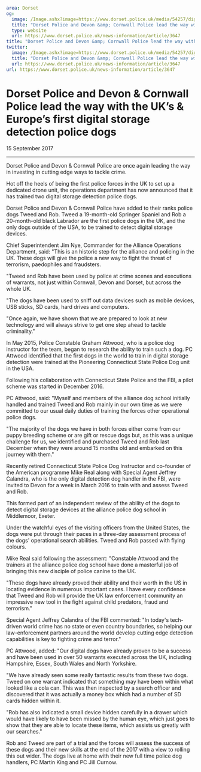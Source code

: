 ```yaml
area: Dorset
og:
  image: /Image.ashx?image=https://www.dorset.police.uk/media/54257/digital-dog-rob.jpg&amp;amp;width=150
  title: "Dorset Police and Devon &amp; Cornwall Police lead the way with the UK\u2019s &amp; Europe\u2019s first digital storage detection police dogs"
  type: website
  url: https://www.dorset.police.uk/news-information/article/3647
title: "Dorset Police and Devon &amp; Cornwall Police lead the way with the UK\u2019s &amp; Europe\u2019s first digital storage detection police dogs |"
twitter:
  image: /Image.ashx?image=https://www.dorset.police.uk/media/54257/digital-dog-rob.jpg&amp;amp;width=150
  title: "Dorset Police and Devon &amp; Cornwall Police lead the way with the UK\u2019s &amp; Europe\u2019s first digital storage detection police dogs"
  url: https://www.dorset.police.uk/news-information/article/3647
url: https://www.dorset.police.uk/news-information/article/3647
```

# Dorset Police and Devon & Cornwall Police lead the way with the UK’s & Europe’s first digital storage detection police dogs

15 September 2017

* * *

Dorset Police and Devon & Cornwall Police are once again leading the way in investing in cutting edge ways to tackle crime.

Hot off the heels of being the first police forces in the UK to set up a dedicated drone unit, the operations department has now announced that it has trained two digital storage detection police dogs.

Dorset Police and Devon & Cornwall Police have added to their ranks police dogs Tweed and Rob. Tweed a 19-month-old Springer Spaniel and Rob a 20-month-old black Labrador are the first police dogs in the UK, and the only dogs outside of the USA, to be trained to detect digital storage devices.

Chief Superintendent Jim Nye, Commander for the Alliance Operations Department, said: "This is an historic step for the alliance and policing in the UK. These dogs will give the police a new way to fight the threat of terrorism, paedophiles and fraudsters.

"Tweed and Rob have been used by police at crime scenes and executions of warrants, not just within Cornwall, Devon and Dorset, but across the whole UK.

"The dogs have been used to sniff out data devices such as mobile devices, USB sticks, SD cards, hard drives and computers.

"Once again, we have shown that we are prepared to look at new technology and will always strive to get one step ahead to tackle criminality."

In May 2015, Police Constable Graham Attwood, who is a police dog instructor for the team, began to research the ability to train such a dog. PC Attwood identified that the first dogs in the world to train in digital storage detection were trained at the Pioneering Connecticut State Police Dog unit in the USA.

Following his collaboration with Connecticut State Police and the FBI, a pilot scheme was started in December 2016.

PC Attwood, said: "Myself and members of the alliance dog school initially handled and trained Tweed and Rob mainly in our own time as we were committed to our usual daily duties of training the forces other operational police dogs.

"The majority of the dogs we have in both forces either come from our puppy breeding scheme or are gift or rescue dogs but, as this was a unique challenge for us, we identified and purchased Tweed and Rob last December when they were around 15 months old and embarked on this journey with them."

Recently retired Connecticut State Police Dog Instructor and co-founder of the American programme Mike Real along with Special Agent Jeffrey Calandra, who is the only digital detection dog handler in the FBI, were invited to Devon for a week in March 2016 to train with and assess Tweed and Rob.

This formed part of an independent review of the ability of the dogs to detect digital storage devices at the alliance police dog school in Middlemoor, Exeter.

Under the watchful eyes of the visiting officers from the United States, the dogs were put through their paces in a three-day assessment process of the dogs' operational search abilities. Tweed and Rob passed with flying colours.

Mike Real said following the assessment: "Constable Attwood and the trainers at the alliance police dog school have done a masterful job of bringing this new disciple of police canine to the UK.

"These dogs have already proved their ability and their worth in the US in locating evidence in numerous important cases. I have every confidence that Tweed and Rob will provide the UK law enforcement community an impressive new tool in the fight against child predators, fraud and terrorism."

Special Agent Jeffrey Calandra of the FBI commented: "In today's tech-driven world crime has no state or even country boundaries, so helping our law-enforcement partners around the world develop cutting edge detection capabilities is key to fighting crime and terror."

PC Attwood, added: "Our digital dogs have already proven to be a success and have been used in over 50 warrants executed across the UK, including Hampshire, Essex, South Wales and North Yorkshire.

"We have already seen some really fantastic results from these two dogs. Tweed on one warrant indicated that something may have been within what looked like a cola can. This was then inspected by a search officer and discovered that it was actually a money box which had a number of SD cards hidden within it.

"Rob has also indicated a small device hidden carefully in a drawer which would have likely to have been missed by the human eye, which just goes to show that they are able to locate these items, which assists us greatly with our searches."

Rob and Tweed are part of a trial and the forces will assess the success of these dogs and their new skills at the end of the 2017 with a view to rolling this out wider. The dogs live at home with their new full time police dog handlers, PC Martin King and PC Jill Curnow.
